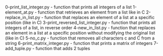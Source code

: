 0-print_list_integer.py - function that prints all integers of a list
1-element_at.py - function that retrieves an element from a list like in C
2-replace_in_list.py - function that replaces an element of a list at a specific position (like in C)
3-print_reversed_list_integer.py - function that prints all integers of a list, in reverse order
4-new_in_list.py - function that replaces an element in a list at a specific position without modifying the original list (like in C)
5-no_c.py - function that removes all characters c and C from a string
6-print_matrix_integer.py -  function that prints a matrix of integers
7-add_tuple.py - function that adds 2 tuples
